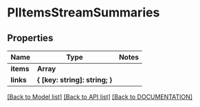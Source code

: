 # PIItemsStreamSummaries

## Properties
Name | Type | Notes
------------ | ------------- | -------------
**items** | **Array<PIStreamSummaries>**
**links** | **{ [key: string]: string; }**

[[Back to Model list]](../../DOCUMENTATION.md#documentation-for-models) [[Back to API list]](../../DOCUMENTATION.md#documentation-for-api-endpoints) [[Back to DOCUMENTATION]](../../DOCUMENTATION.md)
